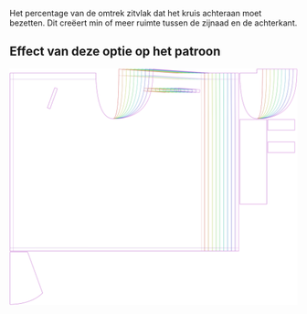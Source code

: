Het percentage van de omtrek zitvlak dat het kruis achteraan moet bezetten. Dit creëert min of meer ruimte tussen de zijnaad en de achterkant.



## Effect van deze optie op het patroon
![Deze afbeelding toont het effect van deze optie door meerdere varianten die een andere waarde hebben voor deze optie te vervangen](waralee_crotchback_sample.svg "Effect van deze optie op het patroon")